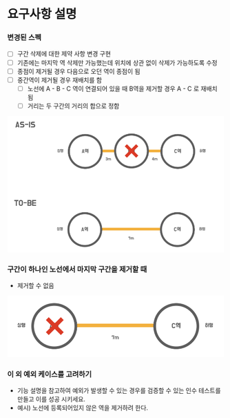 # 요구사항 설명
### 변경된 스펙
- [ ] 구간 삭제에 대한 제약 사항 변경 구현
- [ ] 기존에는 마지막 역 삭제만 가능했는데 위치에 상관 없이 삭제가 가능하도록 수정
- [ ] 종점이 제거될 경우 다음으로 오던 역이 종점이 됨
- [ ] 중간역이 제거될 경우 재배치를 함
  - [ ] 노선에 A - B - C 역이 연결되어 있을 때 B역을 제거할 경우 A - C 로 재배치 됨
  - [ ] 거리는 두 구간의 거리의 합으로 정함

![변경사항](images/313ff374.png)

### 구간이 하나인 노선에서 마지막 구간을 제거할 때
- 제거할 수 없음

![변경사항_1](images/77b3dbec.png)

### 이 외 예외 케이스를 고려하기
- 기능 설명을 참고하여 예외가 발생할 수 있는 경우를 검증할 수 있는 인수 테스트를 만들고 이를 성공 시키세요.
- 예시) 노선에 등록되어있지 않은 역을 제거하려 한다.
